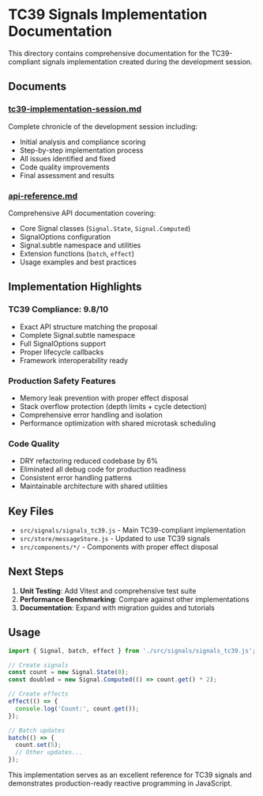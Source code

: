# TC39 Signals Implementation Documentation

This directory contains comprehensive documentation for the TC39-compliant signals implementation created during the development session.

## Documents

### [tc39-implementation-session.md](./tc39-implementation-session.md)
Complete chronicle of the development session including:
- Initial analysis and compliance scoring
- Step-by-step implementation process
- All issues identified and fixed
- Code quality improvements
- Final assessment and results

### [api-reference.md](./api-reference.md)
Comprehensive API documentation covering:
- Core Signal classes (`Signal.State`, `Signal.Computed`)
- SignalOptions configuration
- Signal.subtle namespace and utilities
- Extension functions (`batch`, `effect`)
- Usage examples and best practices

## Implementation Highlights

### TC39 Compliance: 9.8/10
- Exact API structure matching the proposal
- Complete Signal.subtle namespace
- Full SignalOptions support
- Proper lifecycle callbacks
- Framework interoperability ready

### Production Safety Features
- Memory leak prevention with proper effect disposal
- Stack overflow protection (depth limits + cycle detection)
- Comprehensive error handling and isolation
- Performance optimization with shared microtask scheduling

### Code Quality
- DRY refactoring reduced codebase by 6%
- Eliminated all debug code for production readiness
- Consistent error handling patterns
- Maintainable architecture with shared utilities

## Key Files

- `src/signals/signals_tc39.js` - Main TC39-compliant implementation
- `src/store/messageStore.js` - Updated to use TC39 signals
- `src/components/*/` - Components with proper effect disposal

## Next Steps

1. **Unit Testing**: Add Vitest and comprehensive test suite
2. **Performance Benchmarking**: Compare against other implementations
3. **Documentation**: Expand with migration guides and tutorials

## Usage

```javascript
import { Signal, batch, effect } from './src/signals/signals_tc39.js';

// Create signals
const count = new Signal.State(0);
const doubled = new Signal.Computed(() => count.get() * 2);

// Create effects
effect(() => {
  console.log('Count:', count.get());
});

// Batch updates
batch(() => {
  count.set(5);
  // Other updates...
});
```

This implementation serves as an excellent reference for TC39 signals and demonstrates production-ready reactive programming in JavaScript.